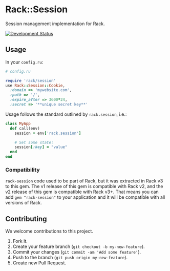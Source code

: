 # Rack::Session

Session management implementation for Rack.

[![Development Status](https://github.com/rack/rack-session/workflows/Test/badge.svg)](https://github.com/rack/rack-session/actions?workflow=Test)

## Usage

In your `config.ru`:

``` ruby
# config.ru

require 'rack/session'
use Rack::Session::Cookie,
  :domain => 'mywebsite.com',
  :path => '/',
  :expire_after => 3600*24,
  :secret => '**unique secret key**'
```

Usage follows the standard outlined by `rack.session`, i.e.:

``` ruby
class MyApp
  def call(env)
    session = env['rack.session']

    # Set some state:
    session[:key] = "value"
  end
end
```

### Compatibility

`rack-session` code used to be part of Rack, but it was extracted in Rack v3 to this gem. The v1 release of this gem is compatible with Rack v2, and the v2 release of this gem is compatible with Rack v3+. That means you can add `gem "rack-session"` to your application and it will be compatible with all versions of Rack.

## Contributing

We welcome contributions to this project.

1.  Fork it.
2.  Create your feature branch (`git checkout -b my-new-feature`).
3.  Commit your changes (`git commit -am 'Add some feature'`).
4.  Push to the branch (`git push origin my-new-feature`).
5.  Create new Pull Request.
